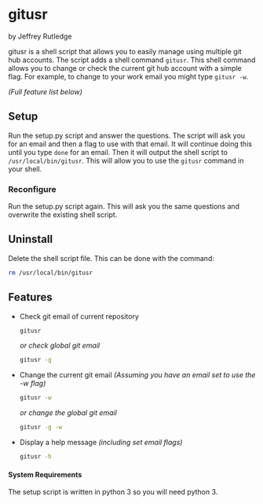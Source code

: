 # gitusr

by Jeffrey Rutledge

gitusr is a shell script that allows you to easily manage using multiple git hub accounts.
The script adds a shell command `gitusr`.
This shell command allows you to change or check the current git hub account with a simple flag.
For example, to change to your work email you might type `gitusr -w`.

_(Full feature list below)_

## Setup
Run the setup.py script and answer the questions.
The script will ask you for an email and then a flag to use with that email.
It will continue doing this until you type `done` for an email.
Then it will output the shell script to `/usr/local/bin/gitusr`.
This will allow you to use the `gitusr` command in your shell.

### Reconfigure
Run the setup.py script again.
This will ask you the same questions and overwrite the existing shell script.

## Uninstall
Delete the shell script file.
This can be done with the command:
```sh
rm /usr/local/bin/gitusr
```

## Features
* Check git email of current repository
  ```sh
  gitusr
  ```
  
  _or check global git email_
  
  ```sh
  gitusr -g
  ```

* Change the current git email
  _(Assuming you have an email set to use the -w flag)_

  ```sh
  gitusr -w
  ```
  
  _or change the global git email_

  ```sh
  gitusr -g -w
  ```

* Display a help message _(including set email flags)_
  ```sh
  gitusr -h
  ```
  
#### System Requirements
The setup script is written in python 3 so you will need python 3.

